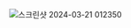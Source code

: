 ![스크린샷 2024-03-21 012350](https://github.com/sejongsmarcle/2024_Spring_Kaggle_Study/assets/162945006/fedaf636-8c4b-4ab9-a1ec-b1ea51b30a00)
